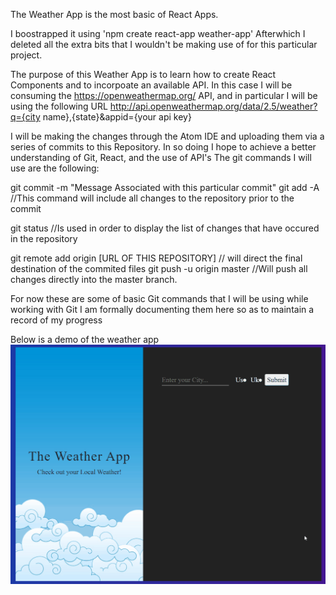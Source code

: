The Weather App is the most basic of React Apps.

I boostrapped it using 'npm create react-app weather-app'
Afterwhich I deleted all the extra bits that I wouldn't be making use of for this particular project.

The purpose of this Weather App is to learn how to create React Components and to incorpoate an available API.
In this case I will be consuming the https://openweathermap.org/ API, and in particular I will be using the following URL
http://api.openweathermap.org/data/2.5/weather?q={city name},{state}&appid={your api key}

I will be making the changes through the Atom IDE and uploading them via a series of commits to this Repository.
In so doing I hope to achieve a better understanding of Git, React, and the use of API's
The git commands I will use are the following:

git commit -m "Message Associated with this particular commit"
git add -A //This command will include all changes to the repository prior to the commit

git status //Is used in order to display the list of changes that have occured in the repository 

git remote add origin [URL OF THIS REPOSITORY] // will direct the final destination of the commited files
git push -u origin master //Will push all changes directly into the master branch.

For now these are some of basic Git commands that I will be using while working with Git
I am formally documenting them here so as to maintain a record of my progress

Below is a demo of the weather app
![The Weather App Demo](weatherapp_demo.gif)
